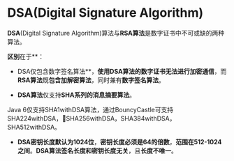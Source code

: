 DSA(Digital Signature Algorithm)
===

**DSA**(Digital Signature Algorithm)算法与**RSA算法**是数字证书中不可或缺的两种算法。

**区别**在于**：

- DSA仅包含数字签名算法**，**使用DSA算法的数字证书无法进行加密通信**，而**RSA算法**既**包含加解密算法**，同时兼有**数字签名算法**。

- **DSA算法**仅支持**SHA系列的消息摘要算法**。

Java 6仅支持SHA1withDSA算法，通过BouncyCastle可支持SHA224withDSA，SHA256withDSA，SHA384withDSA，SHA512withDSA。

- **DSA密钥长度默认为1024位**，**密钥长度必须是64的倍数**，**范围在512-1024之间**。**DSA算法签名长度和密钥长度无关**，且**长度不唯一**。
